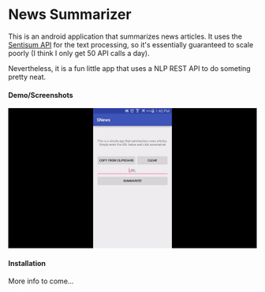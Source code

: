 # News Summarizer #

This is an android application that summarizes news articles. It uses the [Sentisum API](https://sentisum.3scale.net/) for the text processing, so it's essentially guaranteed to scale poorly (I think I only get 50 API calls a day). 

Nevertheless, it is a fun little app that uses a NLP REST API to do someting pretty neat. 

#### Demo/Screenshots ####
![alt tag](/Screenshots/Demo.gif)

#### Installation ####
More info to come...